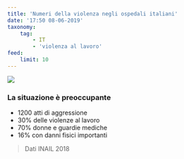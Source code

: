 ```yaml
---
title: 'Numeri della violenza negli ospedali italiani'
date: '17:50 08-06-2019'
taxonomy:
    tag:
        - IT
        - 'violenza al lavoro'
feed:
    limit: 10
---
```


![](https://yoursafety.training/images/articles/numeri-ospedali-2018.jpg)
### La situazione è preoccupante

* 1200 atti di aggressione
* 30% delle violenze al lavoro
* 70% donne e guardie mediche
* 16% con danni fisici importanti

> Dati INAIL 2018

